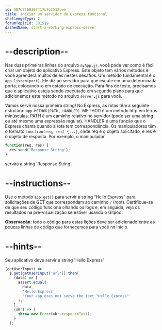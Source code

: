 ```yaml
---
id: 587d7fb0367417b2b2512bee
title: Iniciar um servidor de Express funcional
challengeType: 2
forumTopicId: 301519
dashedName: start-a-working-express-server
---
```


# --description--

Nas duas primeiras linhas do arquivo `myApp.js`, você pode ver como é fácil criar um objeto do aplicativo Express. Este objeto tem vários métodos e você aprenderá muitos deles nestes desafios. Um método fundamental é o `app.listen(port)`. Ele diz ao servidor para que escute em uma determinada porta, colocando-o em estado de execução. Para fins de teste, precisamos que o aplicativo esteja sendo executado em segundo plano para que adicionemos este método no arquivo `server.js` para você.

Vamos servir nossa primeira string! No Express, as rotas têm a seguinte estrutura: `app.METHOD(PATH, HANDLER)`. METHOD é um método http em letras minúsculas. PATH é um caminho relativo no servidor (pode ser uma string ou até mesmo uma expressão regular). HANDLER é uma função que o Express chama quando a rota tem correspondência. Os manipuladores têm o formato `function(req, res) {...}`, onde req é o objeto solicitado, e res é o objeto de resposta. Por exemplo, o manipulador

```js
function(req, res) {
  res.send('Response String');
}
```

servirá a string 'Response String'.

# --instructions--

Use o método `app.get()` para servir a string "Hello Express" para solicitações de GET que correspondam ao caminho `/` (root). Certifique-se de que seu código funciona olhando os logs e, em seguida, veja os resultados na pré-visualização se estiver usando o Gitpod.

**Observação:** todo o código para estas lições deve ser adicionado entre as poucas linhas de código que fornecemos para você no início.

# --hints--

Seu aplicativo deve servir a string 'Hello Express'

```js
(getUserInput) =>
  $.get(getUserInput('url')).then(
    (data) => {
      assert.equal(
        data,
        'Hello Express',
        'Your app does not serve the text "Hello Express"'
      );
    },
    (xhr) => {
      throw new Error(xhr.responseText);
    }
  );
```

